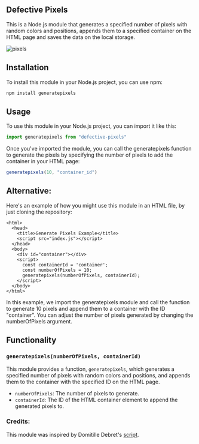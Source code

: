 Defective Pixels
----------
This is a Node.js module that generates a specified number of pixels with random colors and positions, appends them to a specified container on the HTML page and saves the data on the local storage.

![pixels](https://user-images.githubusercontent.com/20107875/224479331-c0dff8af-39b3-46fd-87d3-8081a7c3cbe4.gif)

## Installation

To install this module in your Node.js project, you can use npm:

```sh
npm install generatepixels
```

## Usage

To use this module in your Node.js project, you can import it like this:

```javascript
import generatepixels from "defective-pixels"
```

Once you've imported the module, you can call the generatepixels function to generate the pixels by specifying the number of pixels to add the container in your HTML page:

```javascript
generatepixels(10, "container_id")
```

## Alternative:

Here's an example of how you might use this module in an HTML file, by just cloning the repository:

```
<html>
  <head>
    <title>Generate Pixels Example</title>
    <script src="index.js"></script>
  </head>
  <body>
    <div id="container"></div>
    <script>
      const containerId = 'container';
      const numberOfPixels = 10;
      generatepixels(numberOfPixels, containerId);
    </script>
  </body>
</html>
```

In this example, we import the generatepixels module and call the function to generate 10 pixels and append them to a container with the ID "container". You can adjust the number of pixels generated by changing the numberOfPixels argument.

## Functionality

### `generatepixels(numberOfPixels, containerId)`

This module provides a function, `generatepixels`, which generates a specified number of pixels with random colors and positions, and appends them to the container with the specified ID on the HTML page.

- `numberOfPixels`: The number of pixels to generate.
- `containerId`: The ID of the HTML container element to append the generated pixels to.


### Credits:

This module was inspired by Domitille Debret's [script](https://github.com/domitille-f451/defective-pixels).



